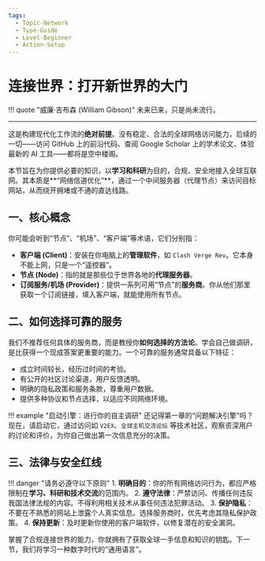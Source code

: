 ```yaml
---
tags:
  - Topic-Network
  - Type-Guide
  - Level-Beginner
  - Action-Setup
---
```


# 连接世界：打开新世界的大门

!!! quote "威廉·吉布森 (William Gibson)"
    未来已来，只是尚未流行。

---

这是构建现代化工作流的**绝对前提**。没有稳定、合法的全球网络访问能力，后续的一切——访问 GitHub 上的前沿代码、查阅 Google Scholar 上的学术论文、体验最新的 AI 工具——都将是空中楼阁。

本节旨在为你提供必要的知识，以**学习和科研**为目的，合规、安全地接入全球互联网。其本质是**“网络信道优化”**，通过一个中间服务器（代理节点）来访问目标网站，从而绕开拥堵或不通的直达线路。

## 一、核心概念

你可能会听到“节点”、“机场”、“客户端”等术语，它们分别指：

*   **客户端 (Client)**：安装在你电脑上的**管理软件**，如 `Clash Verge Rev`。它本身不能上网，只是一个“遥控器”。
*   **节点 (Node)**：指的就是那些位于世界各地的**代理服务器**。
*   **订阅服务/机场 (Provider)**：提供一系列可用“节点”的**服务商**。你从他们那里获取一个订阅链接，填入客户端，就能使用所有节点。

## 二、如何选择可靠的服务

我们不推荐任何具体的服务商，而是教授你**如何选择的方法论**。学会自己做调研，是比获得一个现成答案更重要的能力。一个可靠的服务通常具备以下特征：

*   成立时间较长，经历过时间的考验。
*   有公开的社区讨论渠道，用户反馈透明。
*   明确的隐私政策和服务条款，尊重用户数据。
*   提供多种协议和节点选择，以适应不同网络环境。

!!! example "启动引擎：进行你的自主调研"
    还记得第一章的“问题解决引擎”吗？现在，请启动它，通过访问如 `V2EX`、`全球主机交流论坛` 等技术社区，观察资深用户的讨论和评价，为你自己做出第一次信息充分的决策。

## 三、法律与安全红线

!!! danger "请务必遵守以下原则"
    1.  **明确目的**：你的所有网络访问行为，都应严格限制在**学习、科研和技术交流**的范围内。
    2.  **遵守法律**：严禁访问、传播任何违反我国法律法规的内容。不得利用相关技术从事任何违法犯罪活动。
    3.  **保护隐私**：不要在不熟悉的网站上泄露个人真实信息。选择服务商时，优先考虑其隐私保护政策。
    4.  **保持更新**：及时更新你使用的客户端软件，以修复潜在的安全漏洞。

掌握了合规连接世界的能力，你就拥有了获取全球一手信息和知识的钥匙。下一节，我们将学习一种数字时代的“通用语言”。

